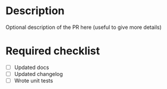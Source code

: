 # Description

Optional description of the PR here (useful to give more details)

# Required checklist

- [ ] Updated docs
- [ ] Updated changelog
- [ ] Wrote unit tests

